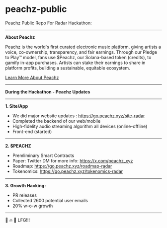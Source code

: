 # peachz-public
Peachz Public Repo For Radar Hackathon: 

---


**About Peachz**

Peachz is the world's first curated electronic music platform, giving artists a voice, co-ownership, transparency, and fair earnings. Through our Pledge to Play™ model, fans use $Peachz, our Solana-based token (credits), to gamify in-app purchases. Artists can stake their earnings to share in platform profits, building a sustainable, equitable ecosystem.

[Learn More About Peachz](https://go.peachz.xyz/site-radar)


---

**During the Hackathon - Peachz Updates**

---

**1. Site/App**

- We did major website updates : https://go.peachz.xyz/site-radar
- Completed the backend of our web/mobile
- High-fidelity audio streaming algorithm all devices (online-offline)
- Front-end (started)

---


**2. $PEACHZ**

- Premliminary Smart Contracts
- Paper: Twitter DM for more info: https://x.com/peachz_xyz
- Roadmap: https://go.peachz.xyz/roadmap-radar
- Tokenomics: https://go.peachz.xyz/tokenomics-radar

---


**3. Growth Hacking:**
 
- PR releases
- Collected 2600 potential user emails
- 20% w-o-w growth

---

🍑 🔥 🚀 LFG!!! 
